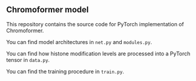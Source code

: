 ## Chromoformer model

This repository contains the source code for PyTorch implementation of Chromoformer.

You can find model architectures in `net.py` and `modules.py`.

You can find how histone modification levels are processed into a PyTorch tensor in `data.py`.

You can find the training procedure in `train.py`.